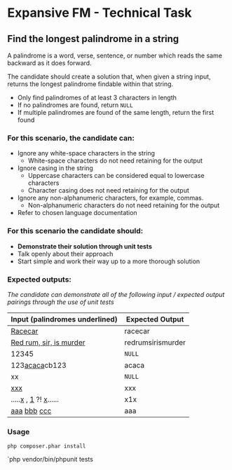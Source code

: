 # Expansive FM - Technical Task 
## Find the longest palindrome in a string

A palindrome is a word, verse, sentence, or number which reads the same backward as it
does forward.

The candidate should create a solution that, when given a string input, returns the longest
palindrome findable within that string.

* Only find palindromes of at least 3 characters in length
* If no palindromes are found, return `NULL`
* If multiple palindromes are found of the same length, return the first found

### For this scenario, the candidate can:
* Ignore any white-space characters in the string 
  * White-space characters do not need retaining for the output
* Ignore casing in the string
  * Uppercase characters can be considered equal to lowercase characters
  * Character casing does not need retaining for the output
* Ignore any non-alphanumeric characters, for example, commas.
  * Non-alphanumeric characters do not need retaining for the output
* Refer to chosen language documentation

### For this scenario the candidate should:
* **Demonstrate their solution through unit tests**
* Talk openly about their approach
* Start simple and work their way up to a more thorough solution

### Expected outputs:
_The candidate can demonstrate all of the following input / expected output pairings through the use of
unit tests_

Input (palindromes underlined) | Expected Output
--- | ---
<u>Racecar</u>|racecar
<u>Red rum, sir, is murder</u>|redrumsirismurder
12345|`NULL`
123<u>acaca</u>cb123|acaca
xx|`NULL`
<u>xxx</u>|xxx
.....<u>x</u> , <u>1</u> ?! <u>x</u>......|x1x
<u>aaa</u> <u>bbb</u> <u>ccc</u>|aaa

### Usage
`php composer.phar install`

`php vendor/bin/phpunit tests
